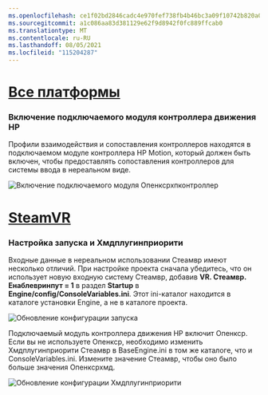 ```yaml
---
ms.openlocfilehash: ce1f02bd2846cadc4e970fef738fb4b46bc3a09f10742b820a0998491c590c80
ms.sourcegitcommit: a1c086aa83d381129e62f9d8942f0fc889ffcab0
ms.translationtype: MT
ms.contentlocale: ru-RU
ms.lasthandoff: 08/05/2021
ms.locfileid: "115204287"
---
```

# <a name="all-platforms"></a>[Все платформы](#tab/all)

### <a name="enabling-hp-motion-controller-plugin"></a>Включение подключаемого модуля контроллера движения HP 

Профили взаимодействия и сопоставления контроллеров находятся в подключаемом модуле контроллера HP Motion, который должен быть включен, чтобы предоставлять сопоставления контроллеров для системы ввода в нереальном виде.

![Включение подключаемого модуля Опенксрхпконтроллер](../images/reverb-g2-img-01.png)

# <a name="steamvr"></a>[SteamVR](#tab/steamvr)

### <a name="configuring-startup-and-hmdpluginpriority"></a>Настройка запуска и Хмдплугинприорити

Входные данные в нереальном использовании Стеамвр имеют несколько отличий.  При настройке проекта сначала убедитесь, что он использует новую входную систему Стеамвр, добавив **VR. Стеамвр. Енаблевринпут = 1** в раздел **Startup** в **Engine/config/ConsoleVariables.ini**.  Этот ini-каталог находится в каталоге установки Engine, а не в каталоге проекта.

![Обновление конфигурации запуска](../images/reverb-g2-img-07.png)

Подключаемый модуль контроллера движения HP включит Опенкср.  Если вы не используете Опенкср, необходимо изменить Хмдплугинприорити Стеамвр в BaseEngine.ini в том же каталоге, что и ConsoleVariables.ini.  Измените значение Стеамвр, чтобы оно было больше значения Опенксрхмд.

![Обновление конфигурации Хмдплугинприорити](../images/reverb-g2-img-08.png)


